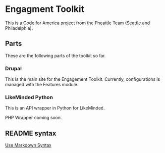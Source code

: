 # Engagment Toolkit #

This is a Code for America project from the Pheattle Team (Seattle and Philadelphia).

## Parts ##

These are the following parts of the toolkit so far.

### Drupal ###

This is the main site for the Engagement Toolkit.  Currently, configurations is managed with the Features module.

### LikeMinded Python ###

This is an API wrapper in Python for LikeMinded.

PHP Wrapper coming soon.


## README syntax ##

[Use Markdown Syntax](http://daringfireball.net/projects/markdown/syntax)